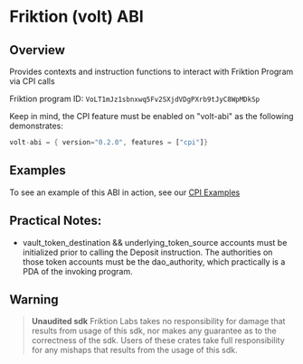 # Friktion (volt) ABI

## Overview

Provides contexts and instruction functions to interact with Friktion Program via CPI calls

Friktion program ID: ```VoLT1mJz1sbnxwq5Fv2SXjdVDgPXrb9tJyC8WpMDkSp```

Keep in mind, the CPI feature must be enabled on "volt-abi" as the following demonstrates:

```rust
volt-abi = { version="0.2.0", features = ["cpi"]}
```

## Examples

To see an example of this ABI in action, see our [CPI Examples](https://github.com/Friktion-Labs/lightning)

## Practical Notes:

- vault_token_destination && underlying_token_source accounts must be initialized prior to calling the Deposit instruction. The authorities on those token accounts must be the dao_authority, which practically is a PDA of the invoking program.


## Warning

> **Unaudited sdk** Friktion Labs takes no responsibility for damage  that results from usage of this sdk, nor makes any guarantee as to the correctness of the sdk. Users of these crates take full responsibility for any mishaps that results from the usage of this sdk.
